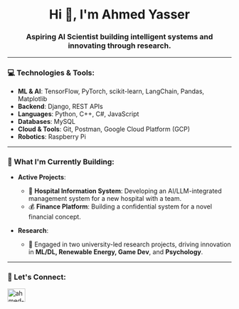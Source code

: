 <h1 align="center">Hi 👋, I'm Ahmed Yasser</h1>
<h3 align="center">Aspiring AI Scientist building intelligent systems and innovating through research.</h3>

---

### 💻 Technologies & Tools:

* **ML & AI**: TensorFlow, PyTorch, scikit-learn, LangChain, Pandas, Matplotlib
* **Backend**: Django, REST APIs
* **Languages**: Python, C++, C#, JavaScript
* **Databases**: MySQL
* **Cloud & Tools**: Git, Postman, Google Cloud Platform (GCP)
* **Robotics**: Raspberry Pi

---

### 🚀 What I'm Currently Building:

* **Active Projects**:
    * 🏥 **Hospital Information System**: Developing an AI/LLM-integrated management system for a new hospital with a team.
    * 💰 **Finance Platform**: Building a confidential system for a novel financial concept.

* **Research**:
    * 🔬 Engaged in two university-led research projects, driving innovation in **ML/DL, Renewable Energy, Game Dev**, and **Psychology**.

---

### 🔗 Let's Connect:
<p align="left">
<a href="https://linkedin.com/in/ahmed-ysr-eissa" target="_blank"><img align="center" src="https://raw.githubusercontent.com/rahuldkjain/github-profile-readme-generator/master/src/images/icons/Social/linked-in-alt.svg" alt="ahmed-ysr-eissa" height="30" width="40" /></a>
</p>
